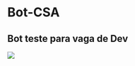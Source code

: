 # Bot-CSA
## Bot teste para vaga de Dev
<img src="https://img.shields.io/static/v1?label=react&message=framework&color=blue&style=for-the-badge&logo=REACT"/>
